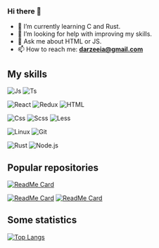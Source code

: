 ### Hi there 👋

- 🌱 I’m currently learning C and Rust.
- 🤔 I’m looking for help with improving my skills.
- 💬 Ask me about HTML or JS.
- 📫 How to reach me: **darzeeia@gmail.com**

## My skills

![Js](https://img.shields.io/badge/-JavaScript-050f2c?style=for-the-badge&logo=JavaScript&logoColor=F7DF1E)
![Ts](https://img.shields.io/badge/-TypeScript-050f2c?style=for-the-badge&logo=TypeScript)

![React](https://img.shields.io/badge/-react-050f2c?style=for-the-badge&logo=react)
![Redux](https://img.shields.io/badge/-redux-050f2c?style=for-the-badge&logo=redux&logoColor=986cdf)
![HTML](https://img.shields.io/badge/-Html-050f2c?style=for-the-badge&logo=html5&logoColor=E34F26)

![Css](https://img.shields.io/badge/-Css-050f2c?style=for-the-badge&logo=css3&logoColor=5c98f2)
![Scss](https://img.shields.io/badge/-SCSS-050f2c?style=for-the-badge&logo=SASS)
![Less](https://img.shields.io/badge/-LESS-050f2c?style=for-the-badge&logo=LESS)

![Linux](https://img.shields.io/badge/-linux-050f2c?style=for-the-badge&logo=linux&logoColor=ddd)
![Git](https://img.shields.io/badge/-git-050f2c?style=for-the-badge&logo=git)

![Rust](https://img.shields.io/badge/-rust-050f2c?style=for-the-badge&logo=rust)
![Node.js](https://img.shields.io/badge/-nodejs-050f2c?style=for-the-badge&logo=nodejs)

## Popular repositories

[![ReadMe Card](https://github-readme-stats.vercel.app/api/pin/?username=Altyn777&repo=react-personal-project&theme=algolia)](https://github.com/Altyn777/react-personal-project)

[![ReadMe Card](https://github-readme-stats.vercel.app/api/pin/?username=Altyn777&repo=ecommerce&theme=algolia)](https://github.com/Altyn777/ecommerce)
[![ReadMe Card](https://github-readme-stats.vercel.app/api/pin/?username=Altyn777&repo=ecommerceapi&theme=algolia)](https://github.com/Altyn777/ecommerceapi)


## Some statistics

[![Top Langs](https://github-readme-stats.vercel.app/api/top-langs/?username=Altyn777&layout=compact&theme=algolia)](https://github.com/Altyn777)

<!--
**Altyn777/Altyn777** is a ✨ _special_ ✨ repository because its `README.md` (this file) appears on your GitHub profile.

Here are some ideas to get you started:

- 🔭 I’m currently working on ...
- 🌱 I’m currently learning ...
- 👯 I’m looking to collaborate on ...
- 🤔 I’m looking for help with ...
- 💬 Ask me about ...
- 📫 How to reach me: ...
- 😄 Pronouns: ...
- ⚡ Fun fact: ...
-->
